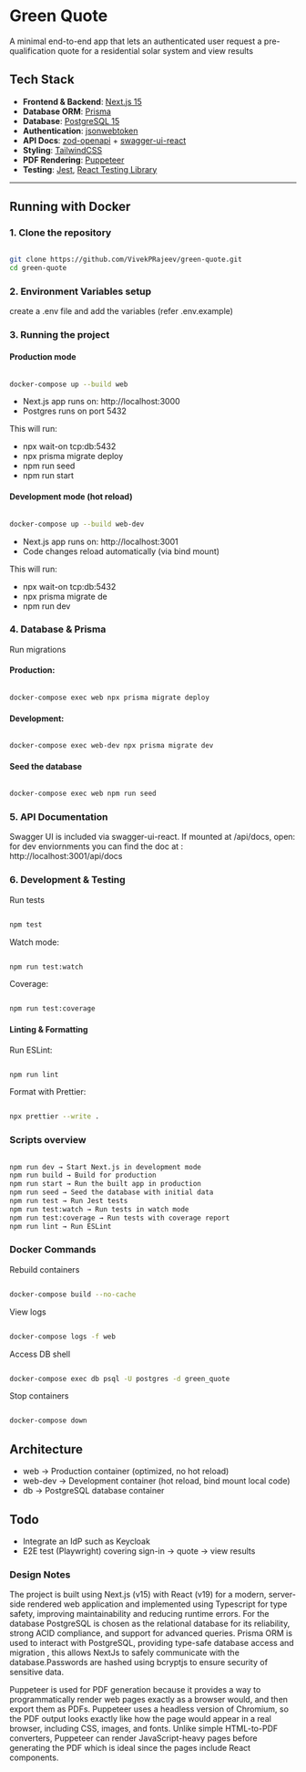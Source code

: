 # Green Quote

A minimal end-to-end app that lets an authenticated user request a pre-qualification
quote for a residential solar system and view results

## Tech Stack

- **Frontend & Backend**: [Next.js 15](https://nextjs.org/)
- **Database ORM**: [Prisma](https://www.prisma.io/)
- **Database**: [PostgreSQL 15](https://www.postgresql.org/)
- **Authentication**: [jsonwebtoken](https://github.com/auth0/node-jsonwebtoken)
- **API Docs**: [zod-openapi](https://github.com/asteasolutions/zod-to-openapi) + [swagger-ui-react](https://github.com/swagger-api/swagger-ui)
- **Styling**: [TailwindCSS](https://tailwindcss.com/)
- **PDF Rendering**: [Puppeteer](https://pptr.dev/)
- **Testing**: [Jest](https://jestjs.io/), [React Testing Library](https://testing-library.com/)

---

## Running with Docker

### 1. Clone the repository

```bash

git clone https://github.com/VivekPRajeev/green-quote.git
cd green-quote

```

### 2. Environment Variables setup

create a .env file and add the variables (refer .env.example)

### 3. Running the project

#### Production mode

```bash

docker-compose up --build web

```

- Next.js app runs on: http://localhost:3000
- Postgres runs on port 5432

This will run:

- npx wait-on tcp:db:5432
- npx prisma migrate deploy
- npm run seed
- npm run start

#### Development mode (hot reload)

```bash

docker-compose up --build web-dev

```

- Next.js app runs on: http://localhost:3001
- Code changes reload automatically (via bind mount)

This will run:

- npx wait-on tcp:db:5432
- npx prisma migrate de
- npm run dev

### 4. Database & Prisma

Run migrations

#### Production:

```bash

docker-compose exec web npx prisma migrate deploy

```

#### Development:

```bash

docker-compose exec web-dev npx prisma migrate dev

```

#### Seed the database

```bash

docker-compose exec web npm run seed

```

### 5. API Documentation

Swagger UI is included via swagger-ui-react.
If mounted at /api/docs, open:
for dev enviornments you can find the doc at :
http://localhost:3001/api/docs

### 6. Development & Testing

Run tests

```bash

npm test

```

Watch mode:

```bash

npm run test:watch

```

Coverage:

```bash

npm run test:coverage

```

#### Linting & Formatting

Run ESLint:

```bash

npm run lint


```

Format with Prettier:

```bash

npx prettier --write .

```

### Scripts overview

```bash

npm run dev → Start Next.js in development mode
npm run build → Build for production
npm run start → Run the built app in production
npm run seed → Seed the database with initial data
npm run test → Run Jest tests
npm run test:watch → Run tests in watch mode
npm run test:coverage → Run tests with coverage report
npm run lint → Run ESLint

```

### Docker Commands

Rebuild containers

```bash

docker-compose build --no-cache

```

View logs

```bash

docker-compose logs -f web

```

Access DB shell

```bash

docker-compose exec db psql -U postgres -d green_quote

```

Stop containers

```bash

docker-compose down

```

## Architecture

- web → Production container (optimized, no hot reload)
- web-dev → Development container (hot reload, bind mount local code)
- db → PostgreSQL database container

## Todo

- Integrate an IdP such as Keycloak
- E2E test (Playwright) covering sign-in → quote → view results

### Design Notes

The project is built using Next.js (v15) with React (v19) for a modern, server-side rendered web application and implemented using Typescript for type safety, improving maintainability and reducing runtime errors. For the database PostgreSQL is chosen as the relational database for its reliability, strong ACID compliance, and support for advanced queries.
Prisma ORM is used to interact with PostgreSQL, providing type-safe database access and migration , this allows NextJs to safely communicate with the database.Passwords are hashed using bcryptjs to ensure security of sensitive data.

Puppeteer is used for PDF generation because it provides a way to programmatically render web pages exactly as a browser would, and then export them as PDFs. Puppeteer uses a headless version of Chromium, so the PDF output looks exactly like how the page would appear in a real browser, including CSS, images, and fonts. Unlike simple HTML-to-PDF converters, Puppeteer can render JavaScript-heavy pages before generating the PDF which is ideal since the pages include React components.
